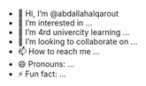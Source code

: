 - 👋 Hi, I’m @abdallahalqarout
- 👀 I’m interested in ...
- 🌱 I’m  4rd univercity learning ...
- 💞️ I’m looking to collaborate on ...
- 📫 How to reach me ...
- 😄 Pronouns: ...
- ⚡ Fun fact: ...

<!---
abdallahalqarout/abdallahalqarout is a ✨ special ✨ repository because its `README.md` (this file) appears on your GitHub profile.
You can click the Preview link to take a look at your changes.
--->
